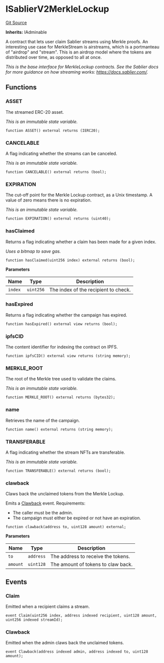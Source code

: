 # ISablierV2MerkleLockup

[Git Source](https://github.com/sablier-labs/v2-periphery/blob/a3131838ec731b38b1e2e03735fba874ab66f5e2/src/interfaces/ISablierV2MerkleLockup.sol)

**Inherits:** IAdminable

A contract that lets user claim Sablier streams using Merkle proofs. An interesting use case for MerkleStream is
airstreams, which is a portmanteau of "airdrop" and "stream". This is an airdrop model where the tokens are distributed
over time, as opposed to all at once.

_This is the base interface for MerkleLockup contracts. See the Sablier docs for more guidance on how streaming works:
https://docs.sablier.com/._

## Functions

### ASSET

The streamed ERC-20 asset.

_This is an immutable state variable._

```solidity
function ASSET() external returns (IERC20);
```

### CANCELABLE

A flag indicating whether the streams can be canceled.

_This is an immutable state variable._

```solidity
function CANCELABLE() external returns (bool);
```

### EXPIRATION

The cut-off point for the Merkle Lockup contract, as a Unix timestamp. A value of zero means there is no expiration.

_This is an immutable state variable._

```solidity
function EXPIRATION() external returns (uint40);
```

### hasClaimed

Returns a flag indicating whether a claim has been made for a given index.

_Uses a bitmap to save gas._

```solidity
function hasClaimed(uint256 index) external returns (bool);
```

**Parameters**

| Name    | Type      | Description                          |
| ------- | --------- | ------------------------------------ |
| `index` | `uint256` | The index of the recipient to check. |

### hasExpired

Returns a flag indicating whether the campaign has expired.

```solidity
function hasExpired() external view returns (bool);
```

### ipfsCID

The content identifier for indexing the contract on IPFS.

```solidity
function ipfsCID() external view returns (string memory);
```

### MERKLE_ROOT

The root of the Merkle tree used to validate the claims.

_This is an immutable state variable._

```solidity
function MERKLE_ROOT() external returns (bytes32);
```

### name

Retrieves the name of the campaign.

```solidity
function name() external returns (string memory);
```

### TRANSFERABLE

A flag indicating whether the stream NFTs are transferable.

_This is an immutable state variable._

```solidity
function TRANSFERABLE() external returns (bool);
```

### clawback

Claws back the unclaimed tokens from the Merkle Lockup.

Emits a [Clawback](/docs/contracts/v2/reference/periphery/interfaces/interface.ISablierV2MerkleLockup.md#clawback)
event. Requirements:

- The caller must be the admin.
- The campaign must either be expired or not have an expiration.

```solidity
function clawback(address to, uint128 amount) external;
```

**Parameters**

| Name     | Type      | Description                        |
| -------- | --------- | ---------------------------------- |
| `to`     | `address` | The address to receive the tokens. |
| `amount` | `uint128` | The amount of tokens to claw back. |

## Events

### Claim

Emitted when a recipient claims a stream.

```solidity
event Claim(uint256 index, address indexed recipient, uint128 amount, uint256 indexed streamId);
```

### Clawback

Emitted when the admin claws back the unclaimed tokens.

```solidity
event Clawback(address indexed admin, address indexed to, uint128 amount);
```

